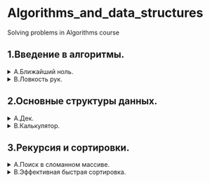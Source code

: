 # Algorithms_and_data_structures
Solving problems in Algorithms course

## 1.Введение в алгоритмы.
<details>
  <summary>А.Ближайший ноль. </summary>
   Условие.
  
   Улица, на которой хочет жить Тимофей, имеет длину n, то есть состоит из n одинаковых идущих подряд участков. На каждом участке либо уже построен дом, либо участок        пустой. Тимофей ищет место для строительства своего дома. Он очень общителен и не хочет жить далеко от других людей, живущих на этой улице. Чтобы оптимально выбрать      место для строительства, Тимофей хочет для каждого участка знать расстояние до ближайшего пустого участка. (Для пустого участка эта величина будет равна нулю –—          расстояние до самого себя). Ваша задача –— помочь Тимофею посчитать искомые расстояния. Для этого у вас есть карта улицы. Дома в городе Тимофея нумеровались в том        порядке, в котором строились, поэтому их номера на карте никак не упорядочены. Пустые участки обозначены нулями.

   Формат ввода.

   В первой строке дана длина улицы —– n (1 ≤ n ≤ 106). В следующей строке записаны n целых неотрицательных чисел — номера домов и обозначения пустых участков на карте      (нули). Гарантируется, что в последовательности есть хотя бы один нуль. Номера домов (положительные числа) уникальны и не превосходят 10^9. 
  
  Формат вывода.
  
  Для каждого    из участков выведите расстояние до ближайшего нуля. Числа выводите в одну строку, разделяя их пробелами.
   
   [task_a.py](https://github.com/Kseniyabel/Algorithms_and_data_structures/blob/main/Sprint_1/task_a.py)
 </details>

<details>
  <summary>B.Ловкость рук. </summary>
   Условие.
  
   Игра «Тренажёр для скоростной печати» представляет собой поле из клавиш 4x4. В нём на каждом раунде появляется конфигурация цифр и точек. На клавише написана либо      точка, либо цифра от 1 до 9. В момент времени t игрок должен одновременно нажать на все клавиши, на которых написана цифра t. Гоша и Тимофей могут нажать в один        момент времени на k клавиш каждый. Если в момент времени t нажаты все нужные клавиши, то игроки получают 1 балл. Найдите число баллов, которое смогут заработать        Гоша и Тимофей, если будут нажимать на клавиши вдвоём.

   Формат ввода.

   В первой строке дано целое число k (1 ≤ k ≤ 5). В четырёх следующих строках задан вид тренажёра –— по 4 символа в каждой строке. Каждый символ —– либо точка, либо      цифра от 1 до 9. Символы одной строки идут подряд и не разделены пробелами.

   Формат вывода.

   Выведите единственное число –— максимальное количество баллов, которое смогут набрать Гоша и Тимофей.
   
   [task_b.py](https://github.com/Kseniyabel/Algorithms_and_data_structures/blob/main/Sprint_1/task_b.py)
</details>

## 2.Основные структуры данных.
<details>
  <summary>А.Дек. </summary>
  Условие.
  
Гоша реализовал структуру данных Дек, максимальный размер которого определяется заданным числом. Методы push_back(x), push_front(x), pop_back(), pop_front() работали корректно. Но, если в деке было много элементов, программа работала очень долго. Дело в том, что не все операции выполнялись за O(1). Помогите Гоше! Напишите эффективную реализацию.

Внимание: при реализации нельзя использовать связный список.

Формат ввода.
  
В первой строке записано количество команд n — целое число, не превосходящее 100000. Во второй строке записано число m — максимальный размер дека. Он не превосходит 50000. В следующих n строках записана одна из команд:

push_back(value) – добавить элемент в конец дека. Если в деке уже находится максимальное число элементов, вывести «error».
push_front(value) – добавить элемент в начало дека. Если в деке уже находится максимальное число элементов, вывести «error».
pop_front() – вывести первый элемент дека и удалить его. Если дек был пуст, то вывести «error».
pop_back() – вывести последний элемент дека и удалить его. Если дек был пуст, то вывести «error». value — целое число, по модулю не превосходящее 1000.
Формат вывода.
  
Выведите результат выполнения каждой команды на отдельной строке. Для успешных запросов push_back(x) и push_front(x) ничего выводить не надо.
  
  [task_2_a.py](https://github.com/Kseniyabel/Algorithms_and_data_structures/blob/main/Sprint_2/task_a_2.py)
</details>

<details>
  <summary>B.Калькулятор. </summary>
  Условие
  
Задание связано с обратной польской нотацией. Она используется для парсинга арифметических выражений. Еще её иногда называют постфиксной нотацией.

В постфиксной нотации операнды расположены перед знаками операций.

Пример:

10 2 4 *

означает 10 - 2 * 4 и равно 2

Разберём последний пример подробнее:

Знак * стоит сразу после чисел 2 и 4, значит к ним нужно применить операцию, которую этот знак обозначает, то есть перемножить эти два числа. В результате получим 8.

После этого выражение приобретёт вид:

10 8 -

Операцию «минус» нужно применить к двум идущим перед ней числам, то есть 10 и 8. В итоге получаем 2.

Рассмотрим алгоритм более подробно. Для его реализации будем использовать стек.

Для вычисления значения выражения, записанного в обратной польской нотации, нужно считывать выражение слева направо и придерживаться следующих шагов:

Обработка входного символа: Если на вход подан операнд, он помещается на вершину стека. Если на вход подан знак операции, то эта операция выполняется над требуемым количеством значений, взятых из стека в порядке добавления. Результат выполненной операции помещается на вершину стека.
Если входной набор символов обработан не полностью, перейти к шагу 1.
После полной обработки входного набора символов результат вычисления выражения находится в вершине стека. Если в стеке осталось несколько чисел, то надо вывести только верхний элемент.
Замечание про отрицательные числа и деление: в этой задаче под делением понимается математическое целочисленное деление. Это значит, что округление всегда происходит вниз. А именно: если a / b = c, то b ⋅ c — это наибольшее число, которое не превосходит a и одновременно делится без остатка на b.

Например, -1 / 3 = -1. Будьте осторожны: в C++, Java и Go, например, деление чисел работает иначе.

В текущей задаче гарантируется, что деления на отрицательное число нет.

Формат ввода

В единственной строке дано выражение, записанное в обратной польской нотации. Числа и арифметические операции записаны через пробел.

На вход могут подаваться операции: +, -, *, / и числа, по модулю не превосходящие 10000.

Гарантируется, что значение промежуточных выражений в тестовых данных по модулю не больше 50000.

Формат вывода

Выведите единственное число — значение выражения.

[task_b_2.py](https://github.com/Kseniyabel/Algorithms_and_data_structures/blob/main/Sprint_2/task_b_2.py)

</details>
  
## 3.Рекурсия и сортировки.
<details>
  <summary>А.Поиск в сломанном массиве. </summary>
  Условие
  
Алла ошиблась при копировании из одной структуры данных в другую. Она хранила массив чисел в кольцевом буфере. Массив был отсортирован по возрастанию, и в нём можно было найти элемент за логарифмическое время. Алла скопировала данные из кольцевого буфера в обычный массив, но сдвинула данные исходной отсортированной последовательности. Теперь массив не является отсортированным. Тем не менее нужно обеспечить возможность находить в нем элемент за O(log n). Можно предполагать, что в массиве только уникальные элементы.

Формат ввода
  
Функция принимает массив натуральных чисел и искомое число k. Длина массива не превосходит 10000. Элементы массива и число k не превосходят по значению 10000.

В примерах: В первой строке записано число n — длина массива. Во второй строке записано положительное число k — искомый элемент. Далее в строку через пробел записано n натуральных чисел – элементы массива.

Формат вывода
  
Функция должна вернуть индекс элемента, равного k, если такой есть в массиве (нумерация с нуля). Если элемент не найден, функция должна вернуть − 1. Изменять массив нельзя.
  
 [task_a_3.py](https://github.com/Kseniyabel/Algorithms_and_data_structures/blob/main/Sprint_3/task_a_3.py)
</details>  

<details>
  <summary>B.Эффективная быстрая сортировка. </summary>
  Условие
  
Тимофей решил организовать соревнование по спортивному программированию, чтобы найти талантливых стажёров. Задачи подобраны, участники зарегистрированы, тесты написаны. Осталось придумать, как в конце соревнования будет определяться победитель.

Каждый участник имеет уникальный логин. Когда соревнование закончится, к нему будут привязаны два показателя: количество решённых задач P_i и размер штрафа F_i. Штраф начисляется за неудачные попытки и время, затраченное на задачу.

Тимофей решил сортировать таблицу результатов следующим образом: при сравнении двух участников выше будет идти тот, у которого решено больше задач. При равенстве числа решённых задач первым идёт участник с меньшим штрафом. Если же и штрафы совпадают, то первым будет тот, у которого логин идёт раньше в алфавитном (лексикографическом) порядке.

Тимофей заказал толстовки для победителей и накануне поехал за ними в магазин. В своё отсутствие он поручил вам реализовать алгоритм быстрой сортировки (англ. quick sort) для таблицы результатов. Так как Тимофей любит спортивное программирование и не любит зря расходовать оперативную память, то ваша реализация сортировки не может потреблять O(n) дополнительной памяти для промежуточных данных (такая модификация быстрой сортировки называется "in-place").

Как работает in-place quick sort

Как и в случае обычной быстрой сортировки, которая использует дополнительную память, необходимо выбрать опорный элемент (англ. pivot), а затем переупорядочить массив. Сделаем так, чтобы сначала шли элементы, не превосходящие опорного, а затем —– большие опорного.

Затем сортировка вызывается рекурсивно для двух полученных частей. Именно на этапе разделения элементов на группы в обычном алгоритме используется дополнительная память. Теперь разберёмся, как реализовать этот шаг in-place.

Пусть мы как-то выбрали опорный элемент. Заведём два указателя left и right, которые изначально будут указывать на левый и правый концы отрезка соответственно. Затем будем двигать левый указатель вправо до тех пор, пока он указывает на элемент, меньший опорного. Аналогично двигаем правый указатель влево, пока он стоит на элементе, превосходящем опорный. В итоге окажется, что левее от left все элементы точно принадлежат первой группе, а правее от right — второй. Элементы, на которых стоят указатели, нарушают порядок. Поменяем их местами (в большинстве языков программирования используется функция swap()) и продвинем указатели на следующие элементы. Будем повторять это действие до тех пор, пока left и right не столкнутся.

Формат ввода
  
В первой строке задано число участников n, 1 ≤ n ≤ 100 000. В каждой из следующих n строк задана информация про одного из участников. i-й участник описывается тремя параметрами:

уникальным логином (строкой из маленьких латинских букв длиной не более 20)
числом решённых задач P_i
штрафом Fi
Fi и Pi — целые числа, лежащие в диапазоне от 0 до 10^9.

Формат вывода
  
Для отсортированного списка участников выведите по порядку их логины по одному в строке.
  
[task_b_3.py](https://github.com/Kseniyabel/Algorithms_and_data_structures/blob/main/Sprint_3/task_b_3.py)
 
 </details> 
